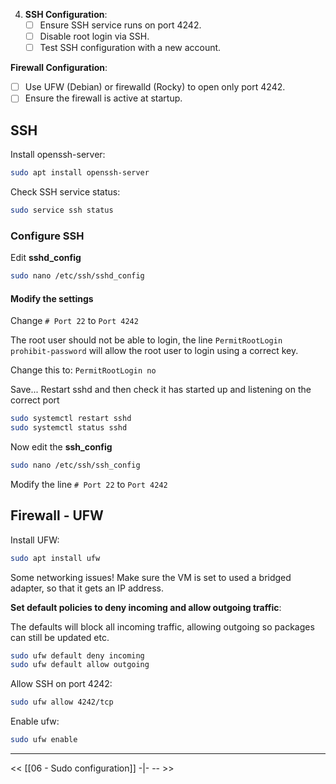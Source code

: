 
4. **SSH Configuration**:
   - [ ] Ensure SSH service runs on port 4242.
   - [ ] Disable root login via SSH.
   - [ ] Test SSH configuration with a new account.

**Firewall Configuration**:
   - [ ] Use UFW (Debian) or firewalld (Rocky) to open only port 4242.
   - [ ] Ensure the firewall is active at startup.

## SSH
Install openssh-server:
```bash
sudo apt install openssh-server
```

Check SSH service status:
```bash
sudo service ssh status
```

### Configure SSH
Edit **sshd_config**
```bash
sudo nano /etc/ssh/sshd_config
```
#### Modify the settings 
Change `# Port 22` to `Port 4242`

The root user should not be able to login, the line `PermitRootLogin prohibit-password` will allow the root user to login using a correct key.

Change this to: `PermitRootLogin no`

Save...
Restart sshd and then check it has started up and listening on the correct port
```bash
sudo systemctl restart sshd
sudo systemctl status sshd
```

Now edit the **ssh_config**
```bash
sudo nano /etc/ssh/ssh_config
```
Modify the line `# Port 22` to `Port 4242`

## Firewall - UFW
Install UFW:
```bash
sudo apt install ufw
```

Some networking issues! Make sure the VM is set to used a bridged adapter, so that it gets an IP address.

**Set default policies to deny incoming and allow outgoing traffic**:

The defaults will block all incoming traffic, allowing outgoing so packages can still be updated etc. 
```bash
sudo ufw default deny incoming
sudo ufw default allow outgoing
```

Allow SSH on port 4242:
```bash
sudo ufw allow 4242/tcp
```

Enable ufw:
```bash
sudo ufw enable
```


---
<<  [[06 - Sudo configuration]] -|- -- >>
